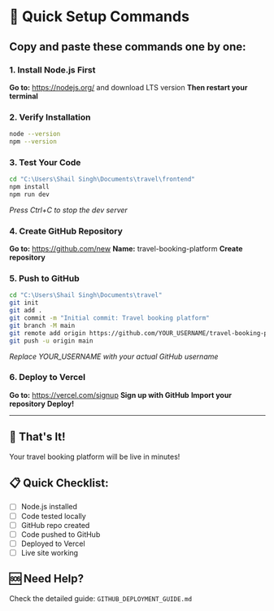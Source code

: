 # 🚀 Quick Setup Commands

## Copy and paste these commands one by one:

### 1. Install Node.js First
**Go to:** https://nodejs.org/ and download LTS version
**Then restart your terminal**

### 2. Verify Installation
```bash
node --version
npm --version
```

### 3. Test Your Code
```bash
cd "C:\Users\Shail Singh\Documents\travel\frontend"
npm install
npm run dev
```
*Press Ctrl+C to stop the dev server*

### 4. Create GitHub Repository
**Go to:** https://github.com/new
**Name:** travel-booking-platform
**Create repository**

### 5. Push to GitHub
```bash
cd "C:\Users\Shail Singh\Documents\travel"
git init
git add .
git commit -m "Initial commit: Travel booking platform"
git branch -M main
git remote add origin https://github.com/YOUR_USERNAME/travel-booking-platform.git
git push -u origin main
```
*Replace YOUR_USERNAME with your actual GitHub username*

### 6. Deploy to Vercel
**Go to:** https://vercel.com/signup
**Sign up with GitHub**
**Import your repository**
**Deploy!**

---

## 🎯 That's It!

Your travel booking platform will be live in minutes!

## 📋 Quick Checklist:
- [ ] Node.js installed
- [ ] Code tested locally
- [ ] GitHub repo created
- [ ] Code pushed to GitHub
- [ ] Deployed to Vercel
- [ ] Live site working

## 🆘 Need Help?
Check the detailed guide: `GITHUB_DEPLOYMENT_GUIDE.md`


